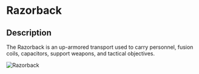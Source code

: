 # Razorback

## Description

The Razorback is an up-armored transport used to carry personnel, fusion coils, capacitors, support weapons, and tactical objectives.

![Razorback](../../../.gitbook/assets/images/objects/gameplay/vehicles/razorback.png)
